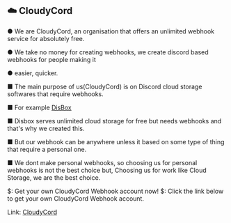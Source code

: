 ## ☁️ CloudyCord

● We are CloudyCord, an organisation that offers an unlimited webhook service for absolutely free.

● We take no money for creating webhooks, we create discord based webhooks for people making it

● easier, quicker.

■ The main purpose of us(CloudyCord) is on Discord cloud storage softwares that require webhooks.

■ For example [DisBox](https://disboxapp.github.io/web)

■ Disbox serves unlimited cloud storage for free but needs webhooks and that's why we created this.

■ But our webhook can be anywhere unless it based on some type of thing that require a personal one.

■ We dont make personal webhooks, so choosing us for personal webhooks is not the  best choice but, Choosing us for work like Cloud Storage, we are the best choice.

$: Get your own CloudyCord Webhook account now!
$: Click the link below to get your own CloudyCord Webhook account.

Link: [CloudyCord](https://tawk.to/chat/66a7af2c32dca6db2cb71c27/1i3vg8in7)
